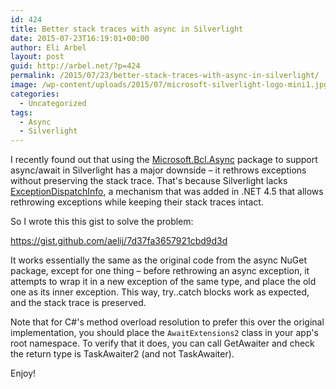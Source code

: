 ```yaml
---
id: 424
title: Better stack traces with async in Silverlight
date: 2015-07-23T16:19:01+00:00
author: Eli Arbel
layout: post
guid: http://arbel.net/?p=424
permalink: /2015/07/23/better-stack-traces-with-async-in-silverlight/
image: /wp-content/uploads/2015/07/microsoft-silverlight-logo-mini1.jpg
categories:
  - Uncategorized
tags:
  - Async
  - Silverlight
---
```

I recently found out that using the [Microsoft.Bcl.Async](https://www.nuget.org/packages/Microsoft.Bcl.Async/) package to support async/await in Silverlight has a major downside &#8211; it rethrows exceptions without preserving the stack trace. That's because Silverlight lacks [ExceptionDispatchInfo](https://msdn.microsoft.com/en-us/library/system.runtime.exceptionservices.exceptiondispatchinfo), a mechanism that was added in .NET 4.5 that allows rethrowing exceptions while keeping their stack traces intact.

So I wrote this this gist to solve the problem:
  
<https://gist.github.com/aelij/7d37fa3657921cbd9d3d>

It works essentially the same as the original code from the async NuGet package, except for one thing &#8211; before rethrowing an async exception, it attempts to wrap it in a new exception of the same type, and place the old one as its inner exception. This way, try..catch blocks work as expected, and the stack trace is preserved.

Note that for C#'s method overload resolution to prefer this over the original implementation, you should place the <code>AwaitExtensions2</code> class in your app's root namespace. To verify that it does, you can call GetAwaiter and check the return type is TaskAwaiter2 (and not TaskAwaiter).

Enjoy!